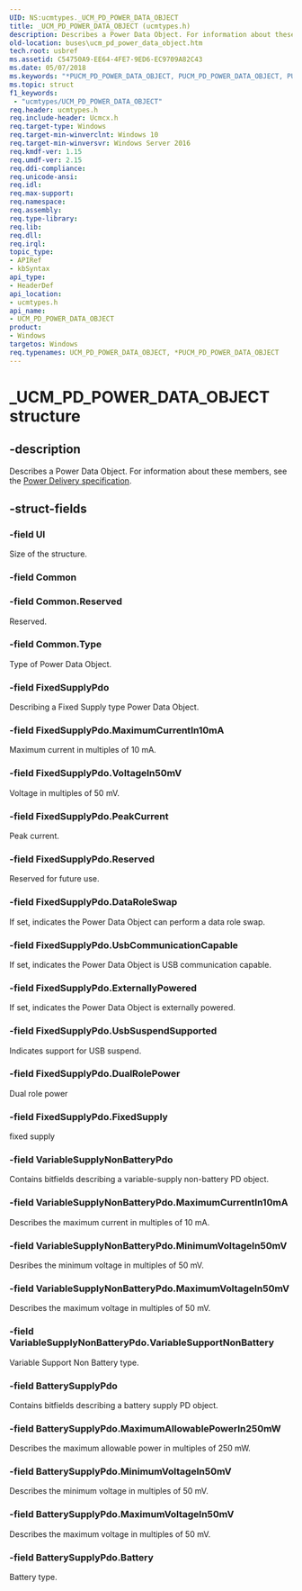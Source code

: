 ```yaml
---
UID: NS:ucmtypes._UCM_PD_POWER_DATA_OBJECT
title: _UCM_PD_POWER_DATA_OBJECT (ucmtypes.h)
description: Describes a Power Data Object. For information about these members, see the Power Delivery specification.
old-location: buses\ucm_pd_power_data_object.htm
tech.root: usbref
ms.assetid: C54750A9-EE64-4FE7-9ED6-EC9709A82C43
ms.date: 05/07/2018
ms.keywords: "*PUCM_PD_POWER_DATA_OBJECT, PUCM_PD_POWER_DATA_OBJECT, PUCM_PD_POWER_DATA_OBJECT union pointer [Buses], UCM_PD_POWER_DATA_OBJECT, UCM_PD_POWER_DATA_OBJECT union [Buses], _UCM_PD_POWER_DATA_OBJECT, buses.ucm_pd_power_data_object, ucmtypes/PUCM_PD_POWER_DATA_OBJECT, ucmtypes/UCM_PD_POWER_DATA_OBJECT"
ms.topic: struct
f1_keywords:
 - "ucmtypes/UCM_PD_POWER_DATA_OBJECT"
req.header: ucmtypes.h
req.include-header: Ucmcx.h
req.target-type: Windows
req.target-min-winverclnt: Windows 10
req.target-min-winversvr: Windows Server 2016
req.kmdf-ver: 1.15
req.umdf-ver: 2.15
req.ddi-compliance: 
req.unicode-ansi: 
req.idl: 
req.max-support: 
req.namespace: 
req.assembly: 
req.type-library: 
req.lib: 
req.dll: 
req.irql: 
topic_type:
- APIRef
- kbSyntax
api_type:
- HeaderDef
api_location:
- ucmtypes.h
api_name:
- UCM_PD_POWER_DATA_OBJECT
product:
- Windows
targetos: Windows
req.typenames: UCM_PD_POWER_DATA_OBJECT, *PUCM_PD_POWER_DATA_OBJECT
---
```


# _UCM_PD_POWER_DATA_OBJECT structure


## -description


Describes a Power Data Object. For information about these members, see the <a href="https://www.usb.org/documents?search=&tid_2%5B0%5D=40&items_per_page=50">Power Delivery specification</a>.


## -struct-fields




### -field Ul

Size of the structure.


### -field Common


### -field Common.Reserved

Reserved.


### -field Common.Type

Type of Power Data Object.


### -field FixedSupplyPdo

Describing a Fixed Supply type Power Data Object.


### -field FixedSupplyPdo.MaximumCurrentIn10mA

Maximum current in multiples of 10 mA.


### -field FixedSupplyPdo.VoltageIn50mV

Voltage in multiples of 50 mV.


### -field FixedSupplyPdo.PeakCurrent

Peak current.


### -field FixedSupplyPdo.Reserved

Reserved for future use.


### -field FixedSupplyPdo.DataRoleSwap

If set, indicates the Power Data Object can perform a data role swap.


### -field FixedSupplyPdo.UsbCommunicationCapable

If set, indicates the Power Data Object is USB communication capable. 


### -field FixedSupplyPdo.ExternallyPowered

If set, indicates the Power Data Object is externally powered.


### -field FixedSupplyPdo.UsbSuspendSupported

Indicates support for USB suspend.




### -field FixedSupplyPdo.DualRolePower

Dual role power


### -field FixedSupplyPdo.FixedSupply

fixed supply


### -field VariableSupplyNonBatteryPdo

Contains bitfields describing a variable-supply non-battery PD object.


### -field VariableSupplyNonBatteryPdo.MaximumCurrentIn10mA

Describes the maximum current in multiples of 10 mA.


### -field VariableSupplyNonBatteryPdo.MinimumVoltageIn50mV

Desribes the minimum voltage in multiples of 50 mV.


### -field VariableSupplyNonBatteryPdo.MaximumVoltageIn50mV

Describes the maximum voltage in multiples of 50 mV.


### -field VariableSupplyNonBatteryPdo.VariableSupportNonBattery

Variable Support Non Battery type.


### -field BatterySupplyPdo

Contains bitfields describing a battery supply PD object.


### -field BatterySupplyPdo.MaximumAllowablePowerIn250mW

Describes the maximum allowable power in multiples of 250 mW.


### -field BatterySupplyPdo.MinimumVoltageIn50mV

Describes the minimum voltage in multiples of 50 mV.


### -field BatterySupplyPdo.MaximumVoltageIn50mV

Describes the maximum voltage in multiples of 50 mV.


### -field BatterySupplyPdo.Battery

Battery type.

